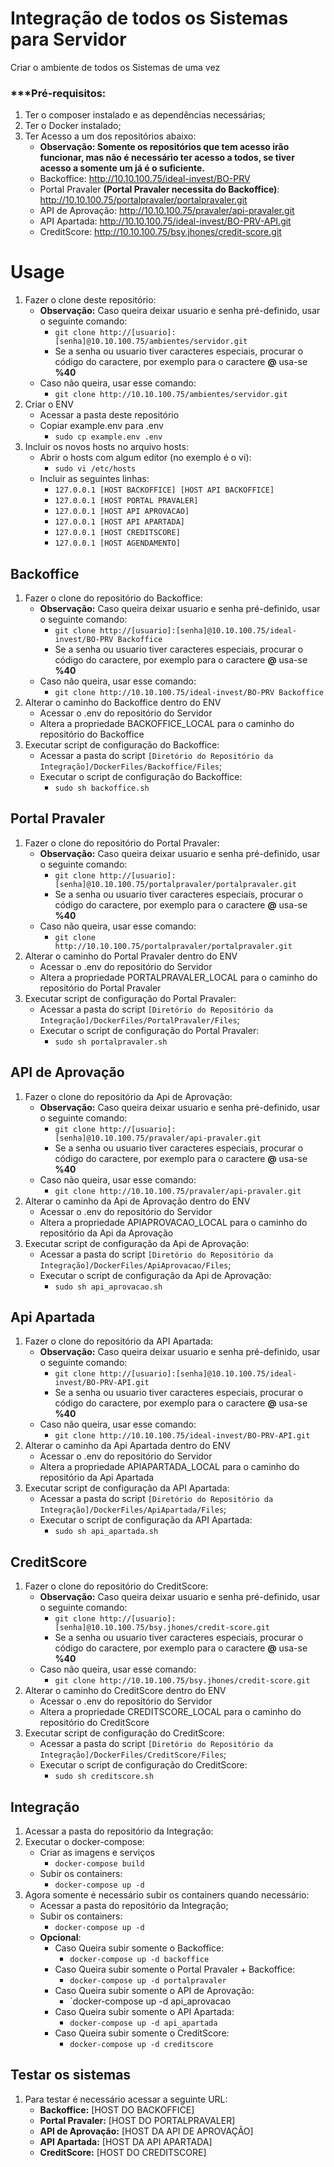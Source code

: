 # Integração de todos os Sistemas para Servidor

Criar o ambiente de todos os Sistemas de uma vez

### ***Pré-requisitos:
1. Ter o composer instalado e as dependências necessárias;
2. Ter o Docker instalado;
3. Ter Acesso a um dos repositórios abaixo:
    * **Observação: Somente os repositórios que tem acesso irão funcionar, mas não é necessário ter acesso a todos, se tiver acesso a somente um já é o suficiente.**
    * Backoffice: http://10.10.100.75/ideal-invest/BO-PRV
    * Portal Pravaler **(Portal Pravaler necessita do Backoffice)**: http://10.10.100.75/portalpravaler/portalpravaler.git 
    * API de Aprovação: http://10.10.100.75/pravaler/api-pravaler.git
    * API Apartada: http://10.10.100.75/ideal-invest/BO-PRV-API.git
    * CreditScore: http://10.10.100.75/bsy.jhones/credit-score.git

# Usage

1. Fazer o clone deste repositório:
    * **Observação:** Caso queira deixar usuario e senha pré-definido, 
    usar o seguinte comando:
         * `git clone http://[usuario]:[senha]@10.10.100.75/ambientes/servidor.git`
         * Se a senha ou usuario tiver caracteres especiais, 
         procurar o código do caractere, 
         por exemplo para o caractere **@** usa-se **%40**
    * Caso não queira, usar esse comando:     
        * `git clone http://10.10.100.75/ambientes/servidor.git`
2. Criar o ENV
    * Acessar a pasta deste repositório 
    * Copiar example.env para .env
        * `sudo cp example.env .env`
3. Incluir os novos hosts no arquivo hosts:
    * Abrir o hosts com algum editor (no exemplo é o vi):
        * `sudo vi /etc/hosts`
    * Incluir as seguintes linhas:
        * `127.0.0.1 [HOST BACKOFFICE] [HOST API BACKOFFICE]`
        * `127.0.0.1 [HOST PORTAL PRAVALER]`
        * `127.0.0.1 [HOST API APROVACAO]`
        * `127.0.0.1 [HOST API APARTADA]`
        * `127.0.0.1 [HOST CREDITSCORE]`
        * `127.0.0.1 [HOST AGENDAMENTO]`

## Backoffice
1. Fazer o clone do repositório do Backoffice:
    * **Observação:** Caso queira deixar usuario e senha pré-definido, 
    usar o seguinte comando:
         * `git clone http://[usuario]:[senha]@10.10.100.75/ideal-invest/BO-PRV Backoffice`
         * Se a senha ou usuario tiver caracteres especiais, 
         procurar o código do caractere, 
         por exemplo para o caractere **@** usa-se **%40**
    * Caso não queira, usar esse comando:     
        * `git clone http://10.10.100.75/ideal-invest/BO-PRV Backoffice`
2. Alterar o caminho do Backoffice dentro do ENV
    * Acessar o .env do repositório do Servidor
    * Altera a propriedade BACKOFFICE_LOCAL para o caminho do repositório do Backoffice
3. Executar script de configuração do Backoffice:
    * Acessar a pasta do script `[Diretório do Repositório da Integração]/DockerFiles/Backoffice/Files`;
    * Executar o script de configuração do Backoffice:
        * `sudo sh backoffice.sh`
        
        
## Portal Pravaler
1. Fazer o clone do repositório do Portal Pravaler:
    * **Observação:** Caso queira deixar usuario e senha pré-definido, 
    usar o seguinte comando:
         * `git clone http://[usuario]:[senha]@10.10.100.75/portalpravaler/portalpravaler.git`
         * Se a senha ou usuario tiver caracteres especiais, 
         procurar o código do caractere, 
         por exemplo para o caractere **@** usa-se **%40**
    * Caso não queira, usar esse comando:     
        * `git clone http://10.10.100.75/portalpravaler/portalpravaler.git`
2. Alterar o caminho do Portal Pravaler dentro do ENV
    * Acessar o .env do repositório do Servidor
    * Altera a propriedade PORTALPRAVALER_LOCAL para o caminho do repositório do Portal Pravaler        
3. Executar script de configuração do Portal Pravaler:
    * Acessar a pasta do script `[Diretório do Repositório da Integração]/DockerFiles/PortalPravaler/Files`;
    * Executar o script de configuração do Portal Pravaler:
        * `sudo sh portalpravaler.sh`     
        
        
## API de Aprovação
1. Fazer o clone do repositório da Api de Aprovação:
    * **Observação:** Caso queira deixar usuario e senha pré-definido, 
    usar o seguinte comando:
         * `git clone http://[usuario]:[senha]@10.10.100.75/pravaler/api-pravaler.git`
         * Se a senha ou usuario tiver caracteres especiais, 
         procurar o código do caractere, 
         por exemplo para o caractere **@** usa-se **%40**
    * Caso não queira, usar esse comando:     
        * `git clone http://10.10.100.75/pravaler/api-pravaler.git`
2. Alterar o caminho da Api de Aprovação dentro do ENV
    * Acessar o .env do repositório do Servidor
    * Altera a propriedade APIAPROVACAO_LOCAL para o caminho do repositório da Api da Aprovação         
3. Executar script de configuração da Api de Aprovação:
    * Acessar a pasta do script `[Diretório do Repositório da Integração]/DockerFiles/ApiAprovacao/Files`;
    * Executar o script de configuração da Api de Aprovação:
        * `sudo sh api_aprovacao.sh`  
        
        
## Api Apartada
1. Fazer o clone do repositório da API Apartada:
    * **Observação:** Caso queira deixar usuario e senha pré-definido, 
    usar o seguinte comando:
         * `git clone http://[usuario]:[senha]@10.10.100.75/ideal-invest/BO-PRV-API.git`
         * Se a senha ou usuario tiver caracteres especiais, 
         procurar o código do caractere, 
         por exemplo para o caractere **@** usa-se **%40**
    * Caso não queira, usar esse comando:     
        * `git clone http://10.10.100.75/ideal-invest/BO-PRV-API.git`
2. Alterar o caminho da Api Apartada dentro do ENV
    * Acessar o .env do repositório do Servidor
    * Altera a propriedade APIAPARTADA_LOCAL para o caminho do repositório da Api Apartada            
3. Executar script de configuração da API Apartada:
    * Acessar a pasta do script `[Diretório do Repositório da Integração]/DockerFiles/ApiApartada/Files`;
    * Executar o script de configuração da API Apartada:
        * `sudo sh api_apartada.sh`          

## CreditScore
1. Fazer o clone do repositório do CreditScore:
    * **Observação:** Caso queira deixar usuario e senha pré-definido, 
    usar o seguinte comando:
         * `git clone http://[usuario]:[senha]@10.10.100.75/bsy.jhones/credit-score.git`
         * Se a senha ou usuario tiver caracteres especiais, 
         procurar o código do caractere, 
         por exemplo para o caractere **@** usa-se **%40**
    * Caso não queira, usar esse comando:     
        * `git clone http://10.10.100.75/bsy.jhones/credit-score.git`
2. Alterar o caminho do CreditScore dentro do ENV
    * Acessar o .env do repositório do Servidor
    * Altera a propriedade CREDITSCORE_LOCAL para o caminho do repositório do CreditScore           
3. Executar script de configuração do CreditScore:
    * Acessar a pasta do script `[Diretório do Repositório da Integração]/DockerFiles/CreditScore/Files`;
    * Executar o script de configuração do CreditScore:
        * `sudo sh creditscore.sh`  
        
        
## Integração
1. Acessar a pasta do repositório da Integração:
2. Executar o docker-compose:
    * Criar as imagens e serviços
        * `docker-compose build`
    * Subir os containers:
        * `docker-compose up -d`
3. Agora somente é necessário subir os containers quando necessário:
    * Acessar a pasta do repositório da Integração;
    * Subir os containers:
        * `docker-compose up -d`
    * **Opcional**:
        * Caso Queira subir somente o Backoffice:
            * `docker-compose up -d backoffice`
        * Caso Queira subir somente o Portal Pravaler + Backoffice:
            * `docker-compose up -d portalpravaler`
        * Caso Queira subir somente o API de Aprovação:
            * `docker-compose up -d api_aprovacao    
        * Caso Queira subir somente o API Apartada:
            * `docker-compose up -d api_apartada`
        * Caso Queira subir somente o CreditScore:
            * `docker-compose up -d creditscore`    
        
        
## Testar os sistemas
1. Para testar é necessário acessar a seguinte URL:
    * **Backoffice:** [HOST DO BACKOFFICE]
    * **Portal Pravaler:** [HOST DO PORTALPRAVALER]
    * **API de Aprovação:** [HOST DA API DE APROVAÇÃO]
    * **API Apartada:** [HOST DA API APARTADA]
    * **CreditScore:** [HOST DO CREDITSCORE]
